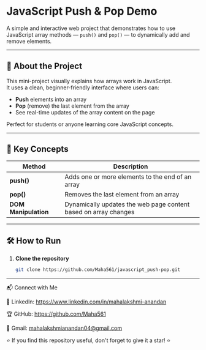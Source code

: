 
# JavaScript Push & Pop Demo

A simple and interactive web project that demonstrates how to use JavaScript array methods — `push()` and `pop()` — to dynamically add and remove elements.

---

## 🚀 About the Project

This mini-project visually explains how arrays work in JavaScript.  
It uses a clean, beginner-friendly interface where users can:

- **Push** elements into an array  
- **Pop** (remove) the last element from the array  
- See real-time updates of the array content on the page  

Perfect for students or anyone learning core JavaScript concepts.

---

## 🧠 Key Concepts

| Method | Description |
|--------|--------------|
| **push()** | Adds one or more elements to the end of an array |
| **pop()** | Removes the last element from an array |
| **DOM Manipulation** | Dynamically updates the web page content based on array changes |

---

## 🛠️ How to Run

1. **Clone the repository**
   ```bash
   git clone https://github.com/Maha561/javascript_push-pop.git
---
📬 Connect with Me

🔗 LinkedIn: https://www.linkedin.com/in/mahalakshmi-anandan

🏆 GitHub: https://github.com/Maha561

📧 Gmail: mahalakshmianandan04@gmail.com

⭐ If you find this repository useful, don't forget to give it a star! ⭐
   
